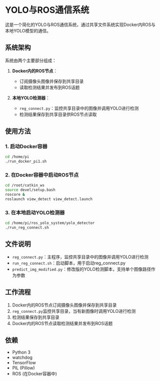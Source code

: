 # YOLO与ROS通信系统

这是一个简化的YOLO与ROS通信系统，通过共享文件系统实现Docker内ROS与本地YOLO模型的通信。

## 系统架构

系统由两个主要部分组成：

1. **Docker内的ROS节点**：
   - 订阅摄像头图像并保存到共享目录
   - 读取检测结果并发布到ROS话题

2. **本地YOLO检测器**：
   - `reg_connect.py`：监控共享目录中的图像并调用YOLO进行检测
   - 检测结果保存到共享目录供ROS节点读取

## 使用方法

### 1. 启动Docker容器

```bash
cd /home/pi
./run_docker_pi1.sh
```

### 2. 在Docker容器中启动ROS节点

```bash
cd /root/catkin_ws
source devel/setup.bash
roscore &
roslaunch view_detect view_detect.launch
```

### 3. 在本地启动YOLO检测器

```bash
cd /home/pi/ros_yolo_system/yolo_detector
./run_reg_connect.sh
```

## 文件说明

- `reg_connect.py`：主程序，监控共享目录中的图像并调用YOLO进行检测
- `run_reg_connect.sh`：启动脚本，用于启动reg_connect.py
- `predict_img_modified.py`：修改版的YOLO检测脚本，支持单个图像路径作为参数

## 工作流程

1. Docker内的ROS节点订阅摄像头图像并保存到共享目录
2. `reg_connect.py`监控共享目录，当有新图像时调用YOLO进行检测
3. 检测结果保存到共享目录
4. Docker内的ROS节点读取检测结果并发布到ROS话题

## 依赖

- Python 3
- watchdog
- TensorFlow
- PIL (Pillow)
- ROS (在Docker容器中) 